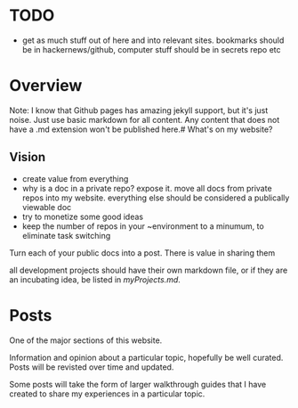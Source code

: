 # TODO
- get as much stuff out of here and into relevant sites. bookmarks should be in
hackernews/github, computer stuff should be in secrets repo etc

# Overview
Note: I know that Github pages has amazing jekyll support, but it's just noise.
Just use basic markdown for all content. Any content that does not have a .md
extension won't be published here.# What's on my website?

## Vision
- create value from everything
- why is a doc in a private repo? expose it. move all docs from private repos into my website. everything else should be considered a publically viewable doc
- try to monetize some good ideas
- keep the number of repos in your ~environment to a minumum, to eliminate task switching

Turn each of your public docs into a post.
There is value in sharing them

all development projects should have their own markdown file, or if they are an
incubating idea, be listed in _myProjects.md_.

# Posts
One of the major sections of this website.

Information and opinion about a particular topic, hopefully be well curated.
Posts will be revisted over time and updated.

Some posts will take the form of larger walkthrough guides that I have
created to share my experiences in a particular topic.
